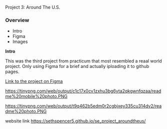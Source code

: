 Project 3: Around The U.S.

### Overview  

* Intro  
* Figma  
* Images  
  
**Intro**
  
This was the third project from practicum that most resembled a reaal world project. Only using Figma for a brief and actually iploading it to github pages.    
  
[Link to the project on Figma](https://www.figma.com/file/ii4xxsJ0ghevUOcssTlHZv/Sprint-3%3A-Around-the-US?node-id=0%3A1)  
  
  https://tinypng.com/web/output/c1c17x0cv1zxhu3bg6yta2qkgwnfqzaa/readme%20mobile%20photo.PNG

  https://tinypng.com/web/output/t9q462b5edm0r2cgbjxey335cu314dv2/readme%20photo.PNG
  
website link https://sethspencer5.github.io/se_project_aroundtheus/